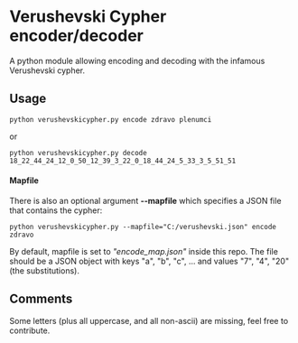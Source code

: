 Verushevski Cypher encoder/decoder
==================================

A python module allowing encoding and decoding with the infamous Verushevski cypher.

Usage
-----

    python verushevskicypher.py encode zdravo plenumci

or

    python verushevskicypher.py decode 18_22_44_24_12_0_50_12_39_3_22_0_18_44_24_5_33_3_5_51_51
    
#### Mapfile ####
    
There is also an optional argument **--mapfile** which specifies a JSON file that contains the cypher:
    
    python verushevskicypher.py --mapfile="C:/verushevski.json" encode zdravo
    
By default, mapfile is set to *"encode_map.json"* inside this repo. The file should be a JSON object with keys "a", "b", "c", ... and values "7", "4", "20" (the substitutions).

Comments
--------

Some letters (plus all uppercase, and all non-ascii) are missing, feel free to contribute.

